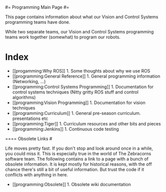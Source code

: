 #= Programming Main Page #=

This page contains information about what our Vision and Control Systems programming teams have done.

While two separate teams, our Vision and Control Systems programming teams work together (somewhat) to program our robots.

# Index #

  - [[progamming:Why ROS]] 1. Some thoughts about why we use ROS
  - [[programming:General Reference]] 1. General programming information (Networking, ...)
  - [[programming:Control Systems Programming]] 1. Documentation for control systems techniques (Nitty gritty ROS stuff and control algorithms)
  - [[programming:Vision Programming]] 1. Documentation for vision techniques
  - [[programming:Curriculum]] 1. General pre-season curriculum. presentations etc
  - [[programming:Tiger]] 1. Curriculum resources and other bits and pieces
  - [[programming:Jenkins]] 1. Continuous code testing

==== Obsolete Links #

Life moves pretty fast. If you don't stop and look around once in a while, you could miss it.  This is especially true in the world of The Zebracorns software team.  The following contains a link to a page with a bunch of obsolete information.  It is kept mostly for historical reasons, with the off chance there's still a bit of useful information.  But trust the code if it conflicts with anything in here.

  - [[programming:Obsolete]] 1. Obsolete wiki documentation